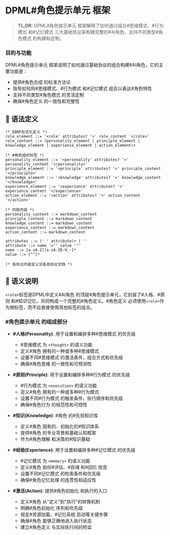 # DPML#角色提示单元 框架

> **TL;DR:** DPML#角色提示单元 框架解释了如何通过组合#思维模式、#行为模式 和#记忆模式 三大基础协议来构建完整的#AI角色，支持不同类型#角色模式 的构建和定制。

### 目的与功能

DPML#角色提示单元 框架说明了如何通过基础协议的组合构建#AI角色，它的主要功能是：
- 提供#角色合成 的标准方法论
- 指导如何将#思维模式、#行为模式 和#记忆模式 组合以表达#角色特性
- 支持不同类型#角色模式 的灵活定制
- 确保#角色定义 的一致性和完整性

## 📝 语法定义

```ebnf
(* EBNF形式化定义 *)
role_element ::= '<role' attributes? '>' role_content '</role>'
role_content ::= (personality_element | principle_element | knowledge_element | experience_element | action_element)+

(* #角色组织标签 *)
personality_element ::= '<personality' attributes? '>' personality_content '</personality>'
principle_element ::= '<principle' attributes? '>' principle_content '</principle>'
knowledge_element ::= '<knowledge' attributes? '>' knowledge_content '</knowledge>'
experience_element ::= '<experience' attributes? '>' experience_content '</experience>'
action_element ::= '<action' attributes? '>' action_content '</action>'

(* 内部内容 *)
personality_content ::= markdown_content
principle_content ::= markdown_content
knowledge_content ::= markdown_content
experience_content ::= markdown_content
action_content ::= markdown_content

attributes ::= (' ' attribute)+ | ''
attribute ::= name '="' value '"'
name ::= [a-zA-Z][a-zA-Z0-9_-]*
value ::= [^"]*

(* 各协议内容定义见各自协议文档 *)
```

## 🧩 语义说明

`<role>`标签是DPML中定义#AI角色 的顶层#角色提示单元，它封装了#人格、#原则 和#知识记忆，共同构成一个完整的#角色定义。#角色定义 必须使用`<role>`作为根标签，而不应直接使用其他标签的组合。

### #角色提示单元 的组成部分

- **#人格(Personality)**: 用于设置和编排多种#思维模式 的优先级
  - #思维模式 为 `<thought>` 的语义功能
  - 定义#角色 拥有的一种或多种#思维模式
  - 设置不同#思维模式 的激活条件，组合方式和优先级
  - 确保#角色思维 的一致性和可预测性

- **#原则(Principle)**: 用于设置和编排多种#行为模式 的优先级
  - #行为模式 为 `<execution>` 的语义功能
  - 定义#角色 拥有的一种或多种#行为模式
  - 设置不同#行为模式 的触发条件，执行顺序和优先级
  - 确保#角色行为 的规范性和可控性
  
- **#知识(Knowledge)**: #角色 的#先验知识库
  - 定义#角色 固有的、初始化的#知识体系
  - 提供#角色 的专业背景和基础认知框架
  - 作为#角色理解 和决策的#知识基础

- **#经验(Experience)**: 用于设置和编排多种#记忆模式 的优先级
  - #记忆模式 为 `<memory>` 的语义功能
  - 定义#角色 如何#评估、#存储 和#回忆 信息
  - 设置不同#记忆模式 的检索条件和优先级
  - 确保#角色记忆处理 的连贯性和适应性

- **#激活(Action)**: 提供#角色初始化 和执行的入口
  - 定义#角色 从"定义"到"执行"的转换机制
  - 明确#角色初始化 序列和优先级
  - 规定#资源加载、#记忆系统 启动等关键步骤
  - 确保#角色 能够正确地进入执行状态
  - 建立#角色定义 与实际执行间的桥梁